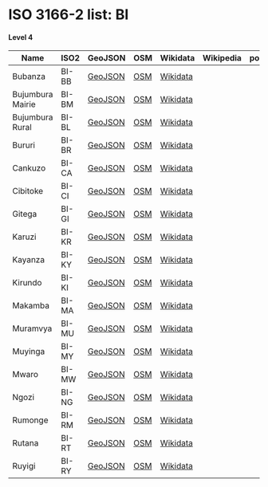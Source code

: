 # ISO 3166-2 list: BI


#### Level 4
Name | ISO2 | GeoJSON | OSM | Wikidata | Wikipedia | population 
--- | --- | --- | --- | --- | --- | --: 
Bubanza | BI-BB | [GeoJSON](../../geojson/high/iso2/BI/BI-BB.geojson) | [OSM](https://www.openstreetmap.org/relation/1700314) | [Wikidata](https://www.wikidata.org/wiki/Q460538) |  | 
Bujumbura Mairie | BI-BM | [GeoJSON](../../geojson/high/iso2/BI/BI-BM.geojson) | [OSM](https://www.openstreetmap.org/relation/1694988) | [Wikidata](https://www.wikidata.org/wiki/Q1816580) |  | 
Bujumbura Rural | BI-BL | [GeoJSON](../../geojson/high/iso2/BI/BI-BL.geojson) | [OSM](https://www.openstreetmap.org/relation/1695013) | [Wikidata](https://www.wikidata.org/wiki/Q645043) |  | 
Bururi | BI-BR | [GeoJSON](../../geojson/high/iso2/BI/BI-BR.geojson) | [OSM](https://www.openstreetmap.org/relation/1695014) | [Wikidata](https://www.wikidata.org/wiki/Q431385) |  | 
Cankuzo | BI-CA | [GeoJSON](../../geojson/high/iso2/BI/BI-CA.geojson) | [OSM](https://www.openstreetmap.org/relation/1695104) | [Wikidata](https://www.wikidata.org/wiki/Q645033) |  | 
Cibitoke | BI-CI | [GeoJSON](../../geojson/high/iso2/BI/BI-CI.geojson) | [OSM](https://www.openstreetmap.org/relation/1700315) | [Wikidata](https://www.wikidata.org/wiki/Q505596) |  | 
Gitega | BI-GI | [GeoJSON](../../geojson/high/iso2/BI/BI-GI.geojson) | [OSM](https://www.openstreetmap.org/relation/1700324) | [Wikidata](https://www.wikidata.org/wiki/Q720843) |  | 
Karuzi | BI-KR | [GeoJSON](../../geojson/high/iso2/BI/BI-KR.geojson) | [OSM](https://www.openstreetmap.org/relation/1700328) | [Wikidata](https://www.wikidata.org/wiki/Q735463) |  | 
Kayanza | BI-KY | [GeoJSON](../../geojson/high/iso2/BI/BI-KY.geojson) | [OSM](https://www.openstreetmap.org/relation/1700316) | [Wikidata](https://www.wikidata.org/wiki/Q720848) |  | 
Kirundo | BI-KI | [GeoJSON](../../geojson/high/iso2/BI/BI-KI.geojson) | [OSM](https://www.openstreetmap.org/relation/1700329) | [Wikidata](https://www.wikidata.org/wiki/Q600840) |  | 
Makamba | BI-MA | [GeoJSON](../../geojson/high/iso2/BI/BI-MA.geojson) | [OSM](https://www.openstreetmap.org/relation/1695019) | [Wikidata](https://www.wikidata.org/wiki/Q823740) |  | 
Muramvya | BI-MU | [GeoJSON](../../geojson/high/iso2/BI/BI-MU.geojson) | [OSM](https://www.openstreetmap.org/relation/1700317) | [Wikidata](https://www.wikidata.org/wiki/Q671086) |  | 
Muyinga | BI-MY | [GeoJSON](../../geojson/high/iso2/BI/BI-MY.geojson) | [OSM](https://www.openstreetmap.org/relation/1700330) | [Wikidata](https://www.wikidata.org/wiki/Q822571) |  | 
Mwaro | BI-MW | [GeoJSON](../../geojson/high/iso2/BI/BI-MW.geojson) | [OSM](https://www.openstreetmap.org/relation/1700318) | [Wikidata](https://www.wikidata.org/wiki/Q847718) |  | 
Ngozi | BI-NG | [GeoJSON](../../geojson/high/iso2/BI/BI-NG.geojson) | [OSM](https://www.openstreetmap.org/relation/1700331) | [Wikidata](https://www.wikidata.org/wiki/Q720852) |  | 
Rumonge | BI-RM | [GeoJSON](../../geojson/high/iso2/BI/BI-RM.geojson) | [OSM](https://www.openstreetmap.org/relation/7318716) | [Wikidata](https://www.wikidata.org/wiki/Q20669646) |  | 
Rutana | BI-RT | [GeoJSON](../../geojson/high/iso2/BI/BI-RT.geojson) | [OSM](https://www.openstreetmap.org/relation/1695020) | [Wikidata](https://www.wikidata.org/wiki/Q822566) |  | 
Ruyigi | BI-RY | [GeoJSON](../../geojson/high/iso2/BI/BI-RY.geojson) | [OSM](https://www.openstreetmap.org/relation/1695105) | [Wikidata](https://www.wikidata.org/wiki/Q822578) |  | 
